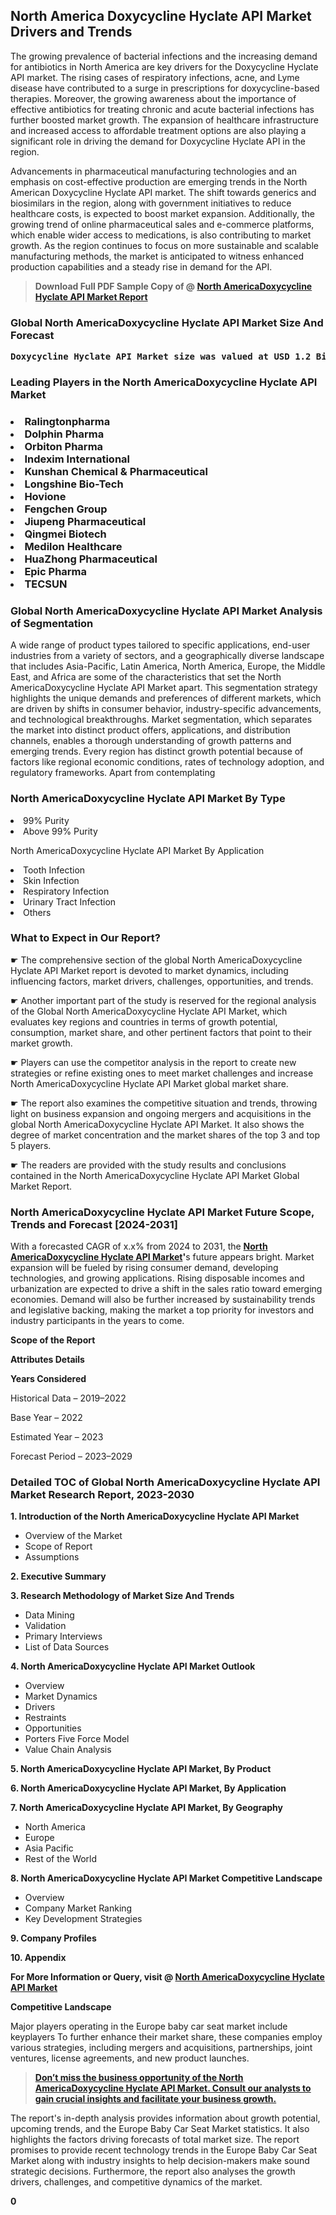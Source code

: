 <p><h2>North America Doxycycline Hyclate API Market Drivers and Trends</h2><p>The growing prevalence of bacterial infections and the increasing demand for antibiotics in North America are key drivers for the Doxycycline Hyclate API market. The rising cases of respiratory infections, acne, and Lyme disease have contributed to a surge in prescriptions for doxycycline-based therapies. Moreover, the growing awareness about the importance of effective antibiotics for treating chronic and acute bacterial infections has further boosted market growth. The expansion of healthcare infrastructure and increased access to affordable treatment options are also playing a significant role in driving the demand for Doxycycline Hyclate API in the region.</p><p>Advancements in pharmaceutical manufacturing technologies and an emphasis on cost-effective production are emerging trends in the North American Doxycycline Hyclate API market. The shift towards generics and biosimilars in the region, along with government initiatives to reduce healthcare costs, is expected to boost market expansion. Additionally, the growing trend of online pharmaceutical sales and e-commerce platforms, which enable wider access to medications, is also contributing to market growth. As the region continues to focus on more sustainable and scalable manufacturing methods, the market is anticipated to witness enhanced production capabilities and a steady rise in demand for the API.</p></p><blockquote id="" class=""><strong>Download Full PDF Sample Copy of @&nbsp;<a href="https://www.verifiedmarketreports.com/download-sample/?rid=637518&utm_source=GitHub-Jan&utm_medium=291" target="_blank">North AmericaDoxycycline Hyclate API Market Report</a>&nbsp;&nbsp;</strong></blockquote><h3 id="" class=""><strong>Global&nbsp;North AmericaDoxycycline Hyclate API Market Size And Forecast</strong></h3><pre class="reader-text-block__code-block"><strong>Doxycycline Hyclate API Market size was valued at USD 1.2 Billion in 2022 and is projected to reach USD 1.8 Billion by 2030, growing at a CAGR of 6.4% from 2024 to 2030.</strong></pre><h3 id="" class="">Leading Players in the&nbsp;North AmericaDoxycycline Hyclate API Market</h3><h3 class=""></Li><Li>Ralingtonpharma</Li><Li> Dolphin Pharma</Li><Li> Orbiton Pharma</Li><Li> Indexim International</Li><Li> Kunshan Chemical & Pharmaceutical</Li><Li> Longshine Bio-Tech</Li><Li> Hovione</Li><Li> Fengchen Group</Li><Li> Jiupeng Pharmaceutical</Li><Li> Qingmei Biotech</Li><Li> Medilon Healthcare</Li><Li> HuaZhong Pharmaceutical</Li><Li> Epic Pharma</Li><Li> TECSUN</h3><h3 id="" class="">Global&nbsp;North AmericaDoxycycline Hyclate API Market Analysis of Segmentation</h3><p id="" class="">A wide range of product types tailored to specific applications, end-user industries from a variety of sectors, and a geographically diverse landscape that includes Asia-Pacific, Latin America, North America, Europe, the Middle East, and Africa are some of the characteristics that set the North AmericaDoxycycline Hyclate API Market apart. This segmentation strategy highlights the unique demands and preferences of different markets, which are driven by shifts in consumer behavior, industry-specific advancements, and technological breakthroughs. Market segmentation, which separates the market into distinct product offers, applications, and distribution channels, enables a thorough understanding of growth patterns and emerging trends. Every region has distinct growth potential because of factors like regional economic conditions, rates of technology adoption, and regulatory frameworks. Apart from contemplating</p><h3 id="" class="">North AmericaDoxycycline Hyclate API Market&nbsp;By Type</h3><p></Li><Li>99% Purity</Li><Li> Above 99% Purity</p><div class="" data-test-id=""><p>North AmericaDoxycycline Hyclate API Market&nbsp;By Application</p></div><p class=""></Li><Li>Tooth Infection</Li><Li> Skin Infection</Li><Li> Respiratory Infection</Li><Li> Urinary Tract Infection</Li><Li> Others</p><div class="" data-test-id=""><h3><span class="">What to Expect in Our Report?</span></h3></div><div class="" data-test-id=""><p><span class="">☛ The comprehensive section of the global North AmericaDoxycycline Hyclate API Market report is devoted to market dynamics, including influencing factors, market drivers, challenges, opportunities, and trends.</span></p></div><div class="" data-test-id=""><p><span class="">☛ Another important part of the study is reserved for the regional analysis of the Global North AmericaDoxycycline Hyclate API Market, which evaluates key regions and countries in terms of growth potential, consumption, market share, and other pertinent factors that point to their market growth.</span></p></div><div class="" data-test-id=""><p><span class="">☛ Players can use the competitor analysis in the report to create new strategies or refine existing ones to meet market challenges and increase North AmericaDoxycycline Hyclate API Market global market share.</span></p></div><div class="" data-test-id=""><p><span class="">☛ The report also examines the competitive situation and trends, throwing light on business expansion and ongoing mergers and acquisitions in the global North AmericaDoxycycline Hyclate API Market. It also shows the degree of market concentration and the market shares of the top 3 and top 5 players.</span></p></div><div class="" data-test-id=""><p><span class="">☛ The readers are provided with the study results and conclusions contained in the North AmericaDoxycycline Hyclate API Market Global Market Report.</span></p></div><div class="" data-test-id=""><h3><span class="">North AmericaDoxycycline Hyclate API Market Future Scope, Trends and Forecast [2024-2031]</span></h3></div><div class="" data-test-id=""><p><span class="">With a forecasted CAGR of x.x% from 2024 to 2031, the <strong><a href="https://www.verifiedmarketreports.com/download-sample/?rid=637518&utm_source=GitHub-Jan&utm_medium=291" target="_blank">North AmericaDoxycycline Hyclate API Market</a>'</strong>s future appears bright. Market expansion will be fueled by rising consumer demand, developing technologies, and growing applications. Rising disposable incomes and urbanization are expected to drive a shift in the sales ratio toward emerging economies. Demand will also be further increased by sustainability trends and legislative backing, making the market a top priority for investors and industry participants in the years to come.</span></p><p id="ember66" class="ember-view reader-text-block__paragraph"><strong>Scope of the Report</strong></p><p id="ember67" class="ember-view reader-text-block__paragraph"><strong>Attributes Details</strong></p><p id="ember68" class="ember-view reader-text-block__paragraph"><strong>Years Considered</strong></p><p id="ember69" class="ember-view reader-text-block__paragraph">Historical Data &ndash; 2019&ndash;2022</p><p id="ember70" class="ember-view reader-text-block__paragraph">Base Year &ndash; 2022</p><p id="ember71" class="ember-view reader-text-block__paragraph">Estimated Year &ndash; 2023</p><p id="ember72" class="ember-view reader-text-block__paragraph">Forecast Period &ndash; 2023&ndash;2029</p></div><h3 id="" class="">Detailed TOC of Global North AmericaDoxycycline Hyclate API Market Research Report, 2023-2030</h3><p id="" class=""><strong>1. Introduction of the North AmericaDoxycycline Hyclate API Market</strong></p><ul><li>Overview of the Market</li><li>Scope of Report</li><li>Assumptions</li></ul><p id="" class=""><strong>2. Executive Summary</strong></p><p id="" class=""><strong>3. Research Methodology of Market Size And Trends</strong></p><ul><li>Data Mining</li><li>Validation</li><li>Primary Interviews</li><li>List of Data Sources</li></ul><p id="" class=""><strong>4. North AmericaDoxycycline Hyclate API Market Outlook</strong></p><ul><li>Overview</li><li>Market Dynamics</li><li>Drivers</li><li>Restraints</li><li>Opportunities</li><li>Porters Five Force Model</li><li>Value Chain Analysis</li></ul><p id="" class=""><strong>5. North AmericaDoxycycline Hyclate API Market, By Product</strong></p><p id="" class=""><strong>6. North AmericaDoxycycline Hyclate API Market, By Application</strong></p><p id="" class=""><strong>7. North AmericaDoxycycline Hyclate API Market, By Geography</strong></p><ul><li>North America</li><li>Europe</li><li>Asia Pacific</li><li>Rest of the World</li></ul><p id="" class=""><strong>8. North AmericaDoxycycline Hyclate API Market Competitive Landscape</strong></p><ul><li>Overview</li><li>Company Market Ranking</li><li>Key Development Strategies</li></ul><p id="" class=""><strong>9. Company Profiles</strong></p><p id="" class=""><strong>10. Appendix</strong></p><p><strong>For More Information or Query, visit&nbsp;@ <a href="https://www.verifiedmarketreports.com/product/doxycycline-hyclate-api-market/" target="_blank">North AmericaDoxycycline Hyclate API Market</a></strong></p><p id="ember61" class="ember-view reader-text-block__paragraph"><strong>Competitive Landscape</strong></p><p id="ember62" class="ember-view reader-text-block__paragraph">Major players operating in the Europe baby car seat market include keyplayers To further enhance their market share, these companies employ various strategies, including mergers and acquisitions, partnerships, joint ventures, license agreements, and new product launches.</p><blockquote id="ember63" class="ember-view reader-text-block__blockquote"><strong><a href="https://www.verifiedmarketreports.com/download-sample/?rid=637518&utm_source=GitHub-Jan&utm_medium=291" target="_blank">Don&rsquo;t miss the business opportunity of the North AmericaDoxycycline Hyclate API Market. Consult our analysts to gain crucial insights and facilitate your business growth.</a></strong></blockquote><p id="ember64" class="ember-view reader-text-block__paragraph">The report's in-depth analysis provides information about growth potential, upcoming trends, and the Europe Baby Car Seat Market statistics. It also highlights the factors driving forecasts of total market size. The report promises to provide recent technology trends in the Europe Baby Car Seat Market along with industry insights to help decision-makers make sound strategic decisions. Furthermore, the report also analyses the growth drivers, challenges, and competitive dynamics of the market.</p><p class="ember-view reader-text-block__paragraph"><strong>0</strong></p>
